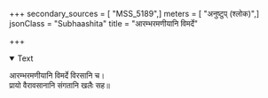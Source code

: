 +++
secondary_sources = [ "MSS_5189",]
meters = [ "अनुष्टुप् (श्लोक)",]
jsonClass = "Subhaashita"
title = "आरम्भरमणीयानि विमर्दे"

+++

<details open><summary>Text</summary>

आरम्भरमणीयानि विमर्दे विरसानि च।  
प्रायो वैरावसानानि संगतानि खलैः सह॥
</details>
